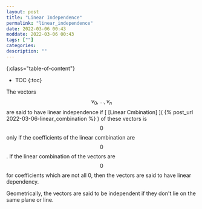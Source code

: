 ```yaml
---
layout: post
title: "Linear Independence"
permalink: "linear_independence"
date: 2022-03-06 00:43
moddate: 2022-03-06 00:43
tags: [""]
categories:
description: ""
---
```


{:class="table-of-content"}
* TOC 
{:toc}

The vectors $$v_0, \dots, v_n$$ are said to have linear independence if [ [Linear Cmbination] ]( {% post_url 2022-03-06-linear_combination %} ) of these vectors is $$0$$ only if the coefficients of the linear combination are $$0$$. If the linear combination of the vectors are $$0$$ for coefficients which are not all 0, then the vectors are said to have linear dependency.

Geometrically, the vectors are said to be independent if they don't lie on the
same plane or line.

